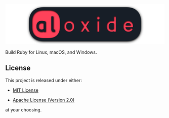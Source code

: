 <a href="https://github.com/nvzqz/aloxide">
  <img src="https://github.com/nvzqz/aloxide/raw/assets/aloxide_banner.png" alt="aloxide banner">
</a>

Build Ruby for Linux, macOS, and Windows.

## License

This project is released under either:

- [MIT License](https://github.com/nvzqz/static-assertions-rs/blob/master/LICENSE-MIT)

- [Apache License (Version 2.0)](https://github.com/nvzqz/static-assertions-rs/blob/master/LICENSE-APACHE)

at your choosing.
